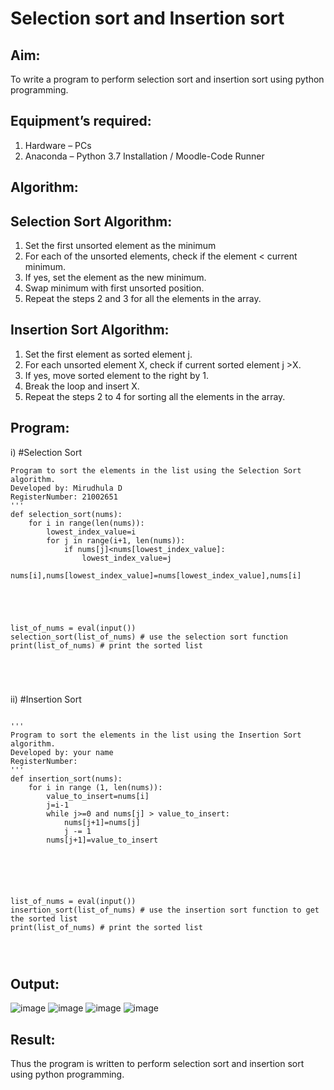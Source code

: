 # Selection sort and Insertion sort
## Aim:
To write a program to perform selection sort and insertion sort using python programming.
## Equipment’s required:
1.	Hardware – PCs
2.	Anaconda – Python 3.7 Installation / Moodle-Code Runner
## Algorithm:
## Selection Sort Algorithm:
1.	Set the first unsorted element as the minimum
2.	For each of the unsorted elements, check if the element < current minimum.
3.	If yes, set the element as the new minimum.
4.	Swap minimum with first unsorted position.
5.	Repeat the steps 2 and 3 for all the elements in the array.
## Insertion Sort Algorithm:
1.	Set the first element as sorted element j.
2.	For each unsorted element X, check if current sorted element j >X.
3.	If yes, move sorted element to the right by 1.
4.	Break the loop and insert X.
5.	Repeat the steps 2 to 4 for sorting all the elements in the array.
## Program:
i)	#Selection Sort
```''' 
Program to sort the elements in the list using the Selection Sort algorithm.
Developed by: Mirudhula D
RegisterNumber: 21002651
'''
def selection_sort(nums):
    for i in range(len(nums)):
        lowest_index_value=i
        for j in range(i+1, len(nums)):
            if nums[j]<nums[lowest_index_value]:
                lowest_index_value=j
        nums[i],nums[lowest_index_value]=nums[lowest_index_value],nums[i]
    
    
    
    
    
list_of_nums = eval(input())
selection_sort(list_of_nums) # use the selection sort function
print(list_of_nums) # print the sorted list





```
ii)	#Insertion Sort
```

''' 
Program to sort the elements in the list using the Insertion Sort algorithm.
Developed by: your name
RegisterNumber: 
'''
def insertion_sort(nums):
    for i in range (1, len(nums)):
        value_to_insert=nums[i]
        j=i-1
        while j>=0 and nums[j] > value_to_insert:
            nums[j+1]=nums[j]
            j -= 1
        nums[j+1]=value_to_insert 
            
            
  
    
    
    
list_of_nums = eval(input())
insertion_sort(list_of_nums) # use the insertion sort function to get the sorted list
print(list_of_nums) # print the sorted list




```

## Output:
![image](https://user-images.githubusercontent.com/94828147/153798574-641c3f89-10bd-4ba7-9b9d-13f476879af0.png)
![image](https://user-images.githubusercontent.com/94828147/153798647-b781ca54-d8e3-4910-a8dc-52acb5ca1073.png)
![image](https://user-images.githubusercontent.com/94828147/153798696-5d054888-2a90-41e5-8f07-719064512bb7.png)
![image](https://user-images.githubusercontent.com/94828147/153798746-c9b7fdaa-b948-406d-8ff9-a39732a29305.png)



## Result:
Thus the program is written to perform selection sort and insertion sort using python programming.
